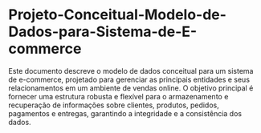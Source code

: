 # Projeto-Conceitual-Modelo-de-Dados-para-Sistema-de-E-commerce
Este documento descreve o modelo de dados conceitual para um sistema de e-commerce, projetado para gerenciar as principais entidades e seus relacionamentos em um ambiente de vendas online. O objetivo principal é fornecer uma estrutura robusta e flexível para o armazenamento e recuperação de informações sobre clientes, produtos, pedidos, pagamentos e entregas, garantindo a integridade e a consistência dos dados.
